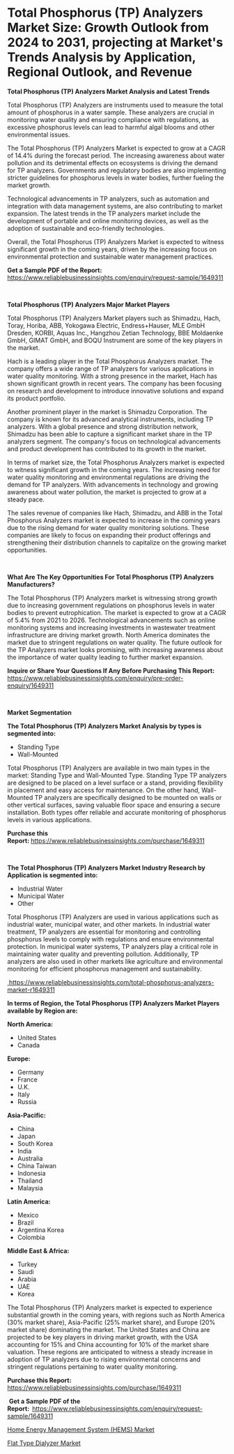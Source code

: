 <p><h1>Total Phosphorus (TP) Analyzers Market Size: Growth Outlook from 2024 to 2031, projecting at Market's Trends Analysis by Application, Regional Outlook, and Revenue</h1></p><p><strong>Total Phosphorus (TP) Analyzers Market Analysis and Latest Trends</strong></p>
<p><p>Total Phosphorus (TP) Analyzers are instruments used to measure the total amount of phosphorus in a water sample. These analyzers are crucial in monitoring water quality and ensuring compliance with regulations, as excessive phosphorus levels can lead to harmful algal blooms and other environmental issues.</p><p>The Total Phosphorus (TP) Analyzers Market is expected to grow at a CAGR of 14.4% during the forecast period. The increasing awareness about water pollution and its detrimental effects on ecosystems is driving the demand for TP analyzers. Governments and regulatory bodies are also implementing stricter guidelines for phosphorus levels in water bodies, further fueling the market growth.</p><p>Technological advancements in TP analyzers, such as automation and integration with data management systems, are also contributing to market expansion. The latest trends in the TP analyzers market include the development of portable and online monitoring devices, as well as the adoption of sustainable and eco-friendly technologies.</p><p>Overall, the Total Phosphorus (TP) Analyzers Market is expected to witness significant growth in the coming years, driven by the increasing focus on environmental protection and sustainable water management practices.</p></p>
<p><strong>Get a Sample PDF of the Report:&nbsp;</strong> <a href="https://www.reliablebusinessinsights.com/enquiry/request-sample/1649311">https://www.reliablebusinessinsights.com/enquiry/request-sample/1649311</a></p>
<p>&nbsp;</p>
<p><strong>Total Phosphorus (TP) Analyzers Major Market Players</strong></p>
<p><p>Total Phosphorus (TP) Analyzers Market players such as Shimadzu, Hach, Toray, Horiba, ABB, Yokogawa Electric, Endress+Hauser, MLE GmbH Dresden, KORBI, Aquas Inc., Hangzhou Zetian Technology, BBE Moldaenke GmbH, GIMAT GmbH, and BOQU Instrument are some of the key players in the market.</p><p>Hach is a leading player in the Total Phosphorus Analyzers market. The company offers a wide range of TP analyzers for various applications in water quality monitoring. With a strong presence in the market, Hach has shown significant growth in recent years. The company has been focusing on research and development to introduce innovative solutions and expand its product portfolio.</p><p>Another prominent player in the market is Shimadzu Corporation. The company is known for its advanced analytical instruments, including TP analyzers. With a global presence and strong distribution network, Shimadzu has been able to capture a significant market share in the TP analyzers segment. The company's focus on technological advancements and product development has contributed to its growth in the market.</p><p>In terms of market size, the Total Phosphorus Analyzers market is expected to witness significant growth in the coming years. The increasing need for water quality monitoring and environmental regulations are driving the demand for TP analyzers. With advancements in technology and growing awareness about water pollution, the market is projected to grow at a steady pace.</p><p>The sales revenue of companies like Hach, Shimadzu, and ABB in the Total Phosphorus Analyzers market is expected to increase in the coming years due to the rising demand for water quality monitoring solutions. These companies are likely to focus on expanding their product offerings and strengthening their distribution channels to capitalize on the growing market opportunities.</p></p>
<p>&nbsp;</p>
<p><strong>What Are The Key Opportunities For Total Phosphorus (TP) Analyzers Manufacturers?</strong></p>
<p><p>The Total Phosphorus (TP) Analyzers market is witnessing strong growth due to increasing government regulations on phosphorus levels in water bodies to prevent eutrophication. The market is expected to grow at a CAGR of 5.4% from 2021 to 2026. Technological advancements such as online monitoring systems and increasing investments in wastewater treatment infrastructure are driving market growth. North America dominates the market due to stringent regulations on water quality. The future outlook for the TP Analyzers market looks promising, with increasing awareness about the importance of water quality leading to further market expansion.</p></p>
<p><strong>Inquire or Share Your Questions If Any Before Purchasing This Report:</strong> <a href="https://www.reliablebusinessinsights.com/enquiry/pre-order-enquiry/1649311">https://www.reliablebusinessinsights.com/enquiry/pre-order-enquiry/1649311</a></p>
<p>&nbsp;</p>
<p><strong>Market Segmentation</strong></p>
<p><strong>The Total Phosphorus (TP) Analyzers Market Analysis by types is segmented into:</strong></p>
<p><ul><li>Standing Type</li><li>Wall-Mounted</li></ul></p>
<p><p>Total Phosphorus (TP) Analyzers are available in two main types in the market: Standing Type and Wall-Mounted Type. Standing Type TP analyzers are designed to be placed on a level surface or a stand, providing flexibility in placement and easy access for maintenance. On the other hand, Wall-Mounted TP analyzers are specifically designed to be mounted on walls or other vertical surfaces, saving valuable floor space and ensuring a secure installation. Both types offer reliable and accurate monitoring of phosphorus levels in various applications.</p></p>
<p><strong>Purchase this Report:&nbsp;</strong><a href="https://www.reliablebusinessinsights.com/purchase/1649311">https://www.reliablebusinessinsights.com/purchase/1649311</a></p>
<p>&nbsp;</p>
<p><strong>The Total Phosphorus (TP) Analyzers Market Industry Research by Application is segmented into:</strong></p>
<p><ul><li>Industrial Water</li><li>Municipal Water</li><li>Other</li></ul></p>
<p><p>Total Phosphorus (TP) Analyzers are used in various applications such as industrial water, municipal water, and other markets. In industrial water treatment, TP analyzers are essential for monitoring and controlling phosphorus levels to comply with regulations and ensure environmental protection. In municipal water systems, TP analyzers play a critical role in maintaining water quality and preventing pollution. Additionally, TP analyzers are also used in other markets like agriculture and environmental monitoring for efficient phosphorus management and sustainability.</p></p>
<p><a href="https://www.reliablebusinessinsights.com/total-phosphorus-analyzers-market-r1649311">&nbsp;https://www.reliablebusinessinsights.com/total-phosphorus-analyzers-market-r1649311</a></p>
<p><strong>In terms of Region, the Total Phosphorus (TP) Analyzers Market Players available by Region are:</strong></p>
<p>
    <p> <strong> North America: </strong>
        <ul>
            <li>United States</li>
            <li>Canada</li>
        </ul>
        </p> 
    <p> <strong> Europe: </strong>
        <ul>
            <li>Germany</li>
            <li>France</li>
            <li>U.K.</li>
            <li>Italy</li>
            <li>Russia</li>
        </ul>
        </p> 
    <p> <strong> Asia-Pacific: </strong>
        <ul>
            <li>China</li>
            <li>Japan</li>
            <li>South Korea</li>
            <li>India</li>
            <li>Australia</li>
            <li>China Taiwan</li>
            <li>Indonesia</li>
            <li>Thailand</li>
            <li>Malaysia</li>
        </ul>
        </p> 
    <p> <strong> Latin America: </strong>
        <ul>
            <li>Mexico</li>
            <li>Brazil</li>
            <li>Argentina Korea</li>
            <li>Colombia</li>
        </ul>
        </p> 
    <p> <strong> Middle East & Africa: </strong>
        <ul>
            <li>Turkey</li>
            <li>Saudi</li>
            <li>Arabia</li>
            <li>UAE</li>
            <li>Korea</li>
        </ul>
    </p>
    </p>
<p><p>The Total Phosphorus (TP) Analyzers market is expected to experience substantial growth in the coming years, with regions such as North America (30% market share), Asia-Pacific (25% market share), and Europe (20% market share) dominating the market. The United States and China are projected to be key players in driving market growth, with the USA accounting for 15% and China accounting for 10% of the market share valuation. These regions are anticipated to witness a steady increase in adoption of TP analyzers due to rising environmental concerns and stringent regulations pertaining to water quality monitoring.</p></p>
<p><strong>Purchase this Report: </strong><a href="https://www.reliablebusinessinsights.com/purchase/1649311">https://www.reliablebusinessinsights.com/purchase/1649311</a></p>
<p>&nbsp;<strong>Get a Sample PDF of the Report:&nbsp;&nbsp;</strong><a href="https://www.reliablebusinessinsights.com/enquiry/request-sample/1649311">https://www.reliablebusinessinsights.com/enquiry/request-sample/1649311</a></p>
<p><strong></strong></p>
<p><p><a href="https://medium.com/@lottierunte68/home-energy-management-system-hems-market-forecast-global-market-trends-and-analysis-from-2024-2051831bac76">Home Energy Management System (HEMS) Market</a></p><p><a href="https://view.publitas.com/reportprime-1/global-flat-type-dialyzer-market-size-and-market-trends-analysis-by-regional-outlook-competitive-strategies-forecasted-for-period-from-2024-to-2031/">Flat Type Dialyzer Market</a></p></p>